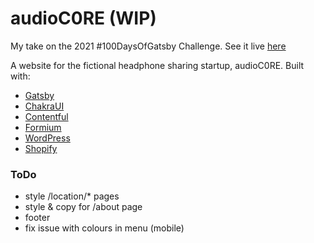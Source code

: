 # audioC0RE (WIP)

My take on the 2021 #100DaysOfGatsby Challenge. See it live [here](https://100daysofgatsby2021main.gtsb.io/)

A website for the fictional headphone sharing startup, audioC0RE. Built with:

- [Gatsby](https://www.gatsbyjs.com/)
- [ChakraUI](https://chakra-ui.com/)
- [Contentful](https://www.contentful.com/)
- [Formium](https://formium.io/)
- [WordPress](https://www.wpgraphql.com/)
- [Shopify](https://www.shopify.ca/)

### ToDo

- style /location/\* pages
- style & copy for /about page
- footer
- fix issue with colours in menu (mobile)
